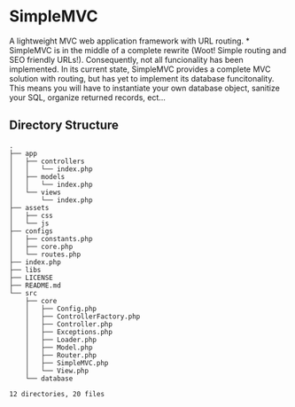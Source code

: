 # SimpleMVC
A lightweight MVC web application framework with URL routing.
\* SimpleMVC is in the middle of a complete rewrite (Woot! Simple routing and SEO friendly URLs!).  Consequently, not all funcionality has been implemented.  In its current state, SimpleMVC provides a complete MVC solution with routing, but has yet to implement its database funcitonality.  This means you will have to instantiate your own database object, sanitize your SQL, organize returned records, ect...

## Directory Structure
```
.
├── app
│   ├── controllers
│   │   └── index.php
│   ├── models
│   │   └── index.php
│   └── views
│       └── index.php
├── assets
│   ├── css
│   └── js
├── configs
│   ├── constants.php
│   ├── core.php
│   └── routes.php
├── index.php
├── libs
├── LICENSE
├── README.md
└── src
    ├── core
    │   ├── Config.php
    │   ├── ControllerFactory.php
    │   ├── Controller.php
    │   ├── Exceptions.php
    │   ├── Loader.php
    │   ├── Model.php
    │   ├── Router.php
    │   ├── SimpleMVC.php
    │   └── View.php
    └── database

12 directories, 20 files
```
